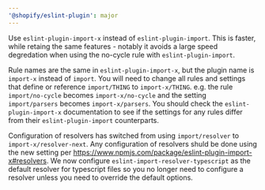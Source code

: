 ```yaml
---
'@shopify/eslint-plugin': major
---
```


Use `eslint-plugin-import-x` instead of `eslint-plugin-import`. This is faster, while retaing the same features - notably it avoids a large speed degredation when using the no-cycle rule with `eslint-plugin-import`.

Rule names are the same in `eslint-plugin-import-x`, but the plugin name is `import-x` instead of `import`. You will need to change all rules and settings that define or reference `import/THING` to `import-x/THING`. e.g. the rule `import/no-cycle` becomes `import-x/no-cycle` and the setting `import/parsers` becomes `import-x/parsers`. You should check the `eslint-plugin-import-x` documentation to see if the settings for any rules differ from their `eslint-plugin-import` counterparts.

Configuration of resolvers has switched from using `import/resolver` to `import-x/resolver-next`. Any configuration of resolvers shuld be done using the new setting per https://www.npmjs.com/package/eslint-plugin-import-x#resolvers. We now configure `eslint-import-resolver-typescript` as the default resolver for typescript files so you no longer need to configure a resolver unless you need to override the default options.

